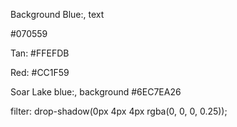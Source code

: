 Background Blue:, text

#070559

Tan:
#FFEFDB


Red:
#CC1F59

Soar Lake blue:, background
#6EC7EA26


filter: drop-shadow(0px 4px 4px rgba(0, 0, 0, 0.25));
